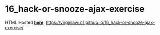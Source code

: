 # 16_hack-or-snooze-ajax-exercise

HTML Hosted [**here**](https://virginiawu11.github.io/16_hack-or-snooze-ajax-exercise/): https://virginiawu11.github.io/16_hack-or-snooze-ajax-exercise/
